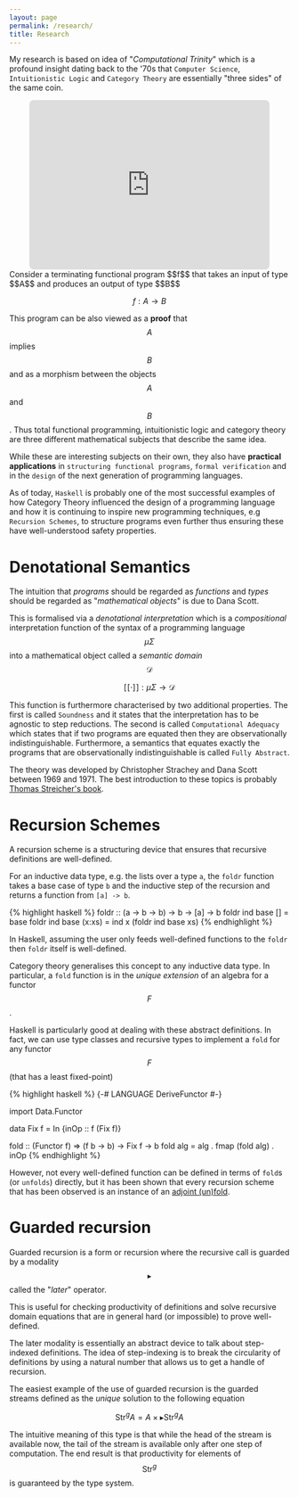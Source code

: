 ```yaml
---
layout: page
permalink: /research/
title: Research
---
```


My research is based on idea of "*Computational Trinity*" which is a profound insight dating back to the '70s that `Computer Science`, `Intuitionistic Logic` and `Category Theory`  are essentially "three sides" of the same coin.
<!-- https://q.uiver.app/?q=WzAsMyxbMSwwLCJcXGJ1bGxldCJdLFswLDEsIlxcYnVsbGV0Il0sWzIsMSwiXFxidWxsZXQiXSxbMCwxXSxbMSwyXSxbMCwyXV0= -->
<iframe class="quiver-embed" src="https://q.uiver.app/?q=WzAsMyxbMSwwLCJcXGJ1bGxldCJdLFswLDEsIlxcYnVsbGV0Il0sWzIsMSwiXFxidWxsZXQiXSxbMCwxXSxbMSwyXSxbMCwyXV0=&embed" width="432" height="304" style="border-radius: 8px; border: none;margin:0 auto;display:block;"></iframe>
Consider a terminating functional program $$f$$ that takes an input of type $$A$$ and produces an output of type $$B$$

$$f : A \to B$$ 

This program can be also viewed as a **proof** that $$A$$ implies $$B$$ and as a morphism between the objects $$A$$ and $$B$$. Thus total functional programming, intuitionistic logic and category theory 
are three different mathematical subjects that describe the same idea. 

While these are interesting subjects on their own, they also have **practical applications** in `structuring functional programs`, `formal verification` and in the `design` of the next generation of programming languages.

As of today, `Haskell` is probably one of the most successful examples of how Category Theory influenced the design of a programming language and how it is continuing to inspire new programming techniques, e.g `Recursion Schemes`, to structure programs even further thus ensuring these have well-understood safety properties.

# Denotational Semantics
The intuition that *programs* should be regarded as *functions* and *types* should be regarded as "*mathematical objects*" is due to Dana Scott. 

This is formalised via a *denotational interpretation* which is a *compositional* interpretation function of the syntax of a programming language $$\mu \Sigma$$ into a mathematical object called a *semantic domain* $$\mathcal{D}$$ 

$$[\![\cdot ]\!] : \mu \Sigma \to \mathcal{D}$$

This function is furthermore characterised by two additional properties. The first is called `Soundness` and it states that the interpretation has to be agnostic to step reductions. The second is called `Computational Adequacy`  which states that if two programs are equated then they are observationally indistinguishable. Furthermore, a semantics that equates exactly the programs that are observationally indistinguishable is called `Fully Abstract`. 

The theory was developed by Christopher Strachey and Dana Scott between 1969 and 1971. The best introduction to these topics is probably [Thomas Streicher's book](https://www.amazon.co.uk/Domain-Theoretic-Foundations-Functional-Programming-Streicher/dp/9812701427).


# Recursion Schemes 
A recursion scheme is a structuring device that ensures that recursive definitions are well-defined. 

For an inductive data type, e.g. the lists over a type `a`, the `foldr` function takes a base case of type `b` 
and the inductive step of the recursion and returns a function from `[a] -> b`. 

{% highlight haskell %}
foldr :: (a -> b -> b) -> b -> [a] -> b
foldr ind base []     = base
foldr ind base (x:xs) = ind x (foldr ind base xs) 
{% endhighlight %}

In Haskell, assuming the user only feeds well-defined functions to the `foldr` then `foldr` itself is well-defined.

Category theory generalises this concept to any inductive data type.
In particular, a `fold` function is in the *unique extension* of an algebra for a functor $$F$$ .

Haskell is particularly good at dealing with these abstract definitions. In fact, we can use type classes and recursive types to implement a `fold` for any functor $$F$$ (that has a least fixed-point)

{% highlight haskell %}
{-# LANGUAGE DeriveFunctor #-}

import Data.Functor

data Fix f = In {inOp :: f (Fix f)}

fold :: (Functor f) => (f b -> b) -> Fix f -> b
fold alg = alg . fmap (fold alg) . inOp
{% endhighlight %}

However, not every well-defined function can be defined in terms 
of `fold`s (or `unfolds`) directly, but it has been shown that every recursion 
scheme that has been observed is an instance of an [adjoint (un)fold](https://research-information.bris.ac.uk/ws/portalfiles/portal/65842535/Nicolas_Wu_Unifying_Structured_Recursion_Schemes.pdf). 

# Guarded recursion 
Guarded recursion is a form or recursion where the recursive call is guarded by a 
modality $$\blacktriangleright$$ called the "*later*" operator. 

This is useful for checking productivity of definitions and solve recursive domain 
equations that are in general hard (or impossible) to prove well-defined. 

The later modality is essentially an abstract device to talk about step-indexed definitions. The idea of step-indexing is to break the circularity of definitions by using a natural number that allows us to get a handle of recursion. 

The easiest example of the use of guarded recursion is the guarded streams defined as the *unique* solution to the following equation

$$ \text{Str}^{g} A = A \times \blacktriangleright \text{Str}^{g} A$$

The intuitive meaning of this type is that while the head of the stream is available now, 
the tail of the stream is available only after one step of computation. 
The end result is that productivity for elements of $$\text{Str}^{g}$$ is guaranteed by the type system. 
